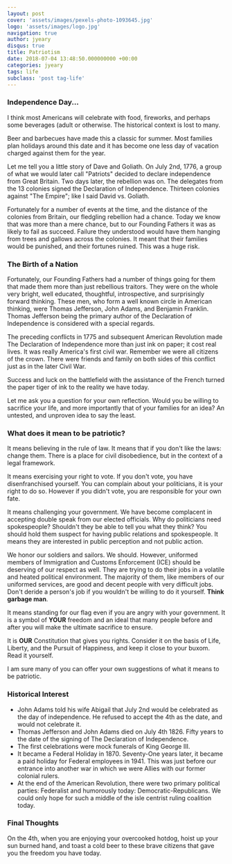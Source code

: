 ```yaml
---
layout: post
cover: 'assets/images/pexels-photo-1093645.jpg'
logo: 'assets/images/logo.jpg'
navigation: true
author: jyeary
disqus: true
title: Patriotism
date: 2018-07-04 13:48:50.000000000 +00:00
categories: jyeary
tags: life
subclass: 'post tag-life'
---
```

### Independence Day...

I think most Americans will celebrate with food, fireworks, and perhaps some beverages (adult or otherwise. The historical context is lost to many.

Beer and barbecues have made this a classic for summer. Most families plan holidays around this date and it has become one less day of vacation charged against them for the year.

Let me tell you a little story of Dave and Goliath. On July 2nd, 1776, a group of what we would later call "Patriots" decided to declare independence from Great Britain. Two days later, the rebellion was on. The delegates from the 13 colonies signed the Declaration of Independence. Thirteen colonies against "The Empire"; like I said David vs. Goliath.

Fortunately for a number of events at the time, and the distance of the colonies from Britain, our fledgling rebellion had a chance. Today we know that was more than a mere chance, but to our Founding Fathers it was as likely to fail as succeed. Failure they understood would have them hanging from trees and gallows across the colonies. It meant that their families would be punished, and their fortunes ruined. This was a huge risk.

### The Birth of a Nation

Fortunately, our Founding Fathers had a number of things going for them that made them more than just rebellious traitors. They were on the whole very bright, well educated, thoughtful, introspective, and surprisingly forward thinking. These men, who form a well known circle in American thinking, were Thomas Jefferson, John Adams, and Benjamin Franklin. Thomas Jefferson being the primary author of the Declaration of Independence is considered with a special regards.

The preceding conflicts in 1775 and subsequent American Revolution made The Declaration of Independence more than just ink on paper; it cost real lives. It was really America's first civil war. Remember we were all citizens of the crown. There were friends and family on both sides of this conflict just as in the later Civil War.

Success and luck on the battlefield with the assistance of the French turned the paper tiger of ink to the reality we have today.

Let me ask you a question for your own reflection. Would you be willing to sacrifice your life, and more importantly that of your families for an idea? An untested, and unproven idea to say the least.

### What does it mean to be patriotic?

It means believing in the rule of law. It means that if you don't like the laws: change them. There is a place for civil disobedience, but in the context of a legal framework.

It means exercising your right to vote. If you don't vote, you have disenfranchised yourself. You can complain about your politicians, it is your right to do so. However if you didn't vote, you are responsible for your own fate.

It means challenging your government. We have become complacent in accepting double speak from our elected officials. Why do politicians need spokespeople? Shouldn't they be able to tell you what they think? You should hold them suspect for having public relations and spokespeople. It means they are interested in public perception and not public action.

We honor our soldiers and sailors. We should. However, uniformed members of Immigration and Customs Enforcement (ICE) should be deserving of our respect as well. They are trying to do their jobs in a volatile and heated political environment. The majority of them, like members of our uniformed services, are good and decent people with very difficult jobs. Don't deride a person's job if you wouldn't be willing to do it yourself. **Think garbage man**.

It means standing for our flag even if you are angry with your government. It is a symbol of **YOUR** freedom and an ideal that many people before and after you will make the ultimate sacrifice to ensure.

It is **OUR** Constitution that gives you rights. Consider it on the basis of Life, Liberty, and the Pursuit of Happiness, and keep it close to your buxom. Read it yourself.

I am sure many of you can offer your own suggestions of what it means to be patriotic.

### Historical Interest

* John Adams told his wife Abigail that July 2nd would be celebrated as the day of independence. He refused to accept the 4th as the date, and would not celebrate it.
* Thomas Jefferson and John Adams died on July 4th 1826. Fifty years to the date of the signing of The Declaration of Independence.
* The first celebrations were mock funerals of King George III.
* It became a Federal Holiday in 1870. Seventy-One years later, it became a paid holiday for Federal employees in 1941. This was just before our entrance into another war in which we were Allies with our former colonial rulers.
* At the end of the American Revolution, there were two primary political parties: Federalist and humorously today: Democratic-Republicans. We could only hope for such a middle of the isle centrist ruling coalition today.

### Final Thoughts

On the 4th, when you are enjoying your overcooked hotdog, hoist up your sun burned hand, and toast a cold beer to these brave citizens that gave you the freedom you have today.
